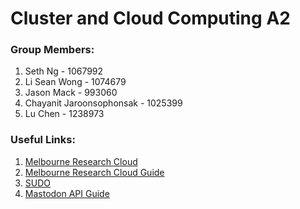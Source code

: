 # Cluster and Cloud Computing A2

### Group Members:
1. Seth Ng - 1067992
2. Li Sean Wong - 1074679
3. Jason Mack - 993060
4. Chayanit Jaroonsophonsak - 1025399
5. Lu Chen - 1238973

### Useful Links:
1. [Melbourne Research Cloud](https://dashboard.cloud.unimelb.edu.au/project/)
2. [Melbourne Research Cloud Guide](https://docs.cloud.unimelb.edu.au/)
3. [SUDO](https://sudo.eresearch.unimelb.edu.au/)
4. [Mastodon API Guide](https://docs.joinmastodon.org/client/intro/)
